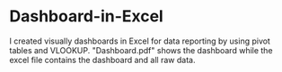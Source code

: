 # Dashboard-in-Excel
I created visually dashboards in Excel for data reporting by using pivot tables and VLOOKUP.
"Dashboard.pdf" shows the dashboard while the excel file contains the dashboard and all raw data.
